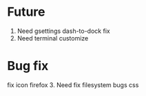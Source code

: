 # Future
1. Need gsettings dash-to-dock fix
2. Need terminal customize

# Bug fix
fix icon firefox
3. Need fix filesystem bugs css
